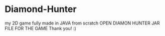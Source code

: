 # Diamond-Hunter
my 2D game fully made in JAVA from scratch
OPEN DIAMON HUNTER JAR FILE FOR THE GAME 
Thank you! :)
